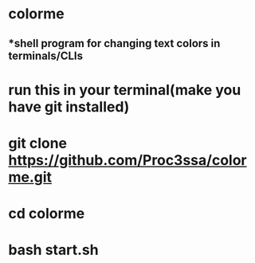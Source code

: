 # colorme
## *shell program for changing text colors in terminals/CLIs

# run this in your terminal(make you have git installed)
# git clone https://github.com/Proc3ssa/colorme.git
# cd colorme
# bash start.sh
